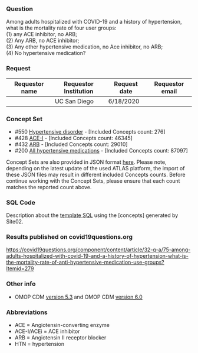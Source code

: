 ### Question
Among adults hospitalized with COVID-19 and a history of hypertension, what is the mortality rate of four user groups: 
<br>(1) any ACE inhibitor, no ARB; 
<br>(2) Any ARB, no ACE inhibitor; 
<br>(3) Any other hypertensive medication, no Ace inhibitor, no ARB; 
<br>(4) No hypertensive medication?

### Request
| Requestor name | Requestor Institution| Request date | Requestor email        |
|----------------|----------------------|--------------|------------------------|
|      | UC San Diego         | 6/18/2020    |  |


### Concept Set
  * #550 [Hypertensive disorder](http://atlas-covid19.ohdsi.org/#/conceptset/550/details) - [Included Concepts count: 276]
  * #428 [ACE-I](http://atlas-covid19.ohdsi.org/#/conceptset/428/details) - [Included Concepts count: 46345]
  * #432 [ARB](http://atlas-covid19.ohdsi.org/#/conceptset/432/details) - [Included Concepts count: 29010]
  * #200 [All hypertensive medications](http://atlas-covid19.ohdsi.org/#/conceptset/200/details) - [Included Concepts count: 87097]

Concept Sets are also provided in JSON format [here](concepts_JSON/). Please note, depending on the latest update of the used ATLAS platform, the import of these JSON files may result in different included Concepts counts. Before continue working with the Concept Sets, please ensure that each count matches the reported count above.

### SQL Code
Description about the [template SQL](sql/template_query.sql) using the [concepts] generated by Site02.


### Results published on covid19questions.org
https://covid19questions.org/component/content/article/32-q-a/75-among-adults-hospitalized-with-covid-19-and-a-history-of-hypertension-what-is-the-mortality-rate-of-anti-hypertensive-medication-use-groups?Itemid=279


### Other info
  * OMOP CDM [version 5.3](https://github.com/OHDSI/CommonDataModel/releases/tag/v5.3.0) and OMOP CDM [version 6.0](https://github.com/OHDSI/CommonDataModel/wiki)


### Abbreviations
* ACE = Angiotensin-converting enzyme
* ACE-I/ACEi = ACE inhibitor
* ARB = Angiotensin II receptor blocker
* HTN = hypertension

